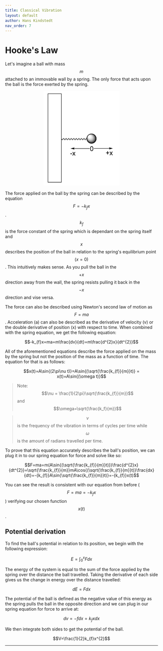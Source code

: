 ```yaml
---
title: Classical Vibration
layout: default
author: Hans Kindstedt
nav_order: 7
---
```


# Hooke's Law
Let's imagine a ball with mass $$m$$ attached to an immovable wall by a spring. The only force that acts upon the ball is the force exerted by the spring. 

<p align="center"><img src="../assets/images/Classical%20Spring.jpg" width="250"></p>

The force applied on the ball by the spring can be described by the equation $$F=-k_{f}x$$. $$k_{f}$$ is the force constant of the spring which is dependant on the spring itself and $$x$$ describes the position of the ball in relation to the spring's equilibrium point $$(x=0)$$. This intuitively makes sense. As you pull the ball in the $$+x$$ direction away from the wall, the spring resists pulling it back in the $$-x$$ direction and vise versa. 

The force can also be described using Newton's second law of motion as $$F=ma$$. Acceleration (a) can also be described as the derivative of velocity (v) or the double derivative of position (x) with respect to time. When combined with the spring equation, we get the following equation:

$$-k_{f}x=ma=m\frac{dv}{dt}=m\frac{d^{2}x}{dt^{2}}$$

All of the aforementioned equations describe the force applied on the mass by the spring but not the position of the mass as a function of time. The equation for that is as follows:

$$x(t)=A\sin{(2\pi\nu t)}=A\sin{(\sqrt{\frac{k_{f}}{m}}t)} = x(t)=A\sin{(\omega t)}$$
>Note: $$\nu = \frac{1}{2\pi}\sqrt{\frac{k_{f}}{m}}$$ and $$\omega=\sqrt{\frac{k_f}{m}}$$

>$$\nu$$ is the frequency of the vibration in terms of cycles per time while $$\omega$$ is the amount of radians travelled per time.

To prove that this equation accurately describes the ball's position, we can plug it in to our spring equation for force and solve like so:

$$F=ma=m(A\sin{(\sqrt{\frac{k_{f}}{m}}t)})\frac{d^{2}x}{dt^{2}}=\sqrt{\frac{k_{f}}{m}}mA\cos{(\sqrt{\frac{k_{f}}{m}}t)}\frac{dx}{dt}=-{k_{f}}A\sin{\sqrt{\frac{k_{f}}{m}}t)}=-{k_{f}}x(t)$$

You can see the result is consistent with our equation from before ($$F=ma=-k_{f}x$$) verifying our chosen function $$x(t)$$. 

## Potential derivation
To find the ball's potential in relation to its position, we begin with the following expression:

$$E=\int^{x}_{0}Fdx$$

The energy of the system is equal to the sum of the force applied by the spring over the distance the ball travelled. Taking the derivative of each side gives us the change in energy over the distance travelled:

$$dE=Fdx$$

The potential of the ball is defined as the negative value of this energy as the spring pulls the ball in the opposite direction and we can plug in our spring equation for force to arrive at:

$$dv=-fdx=k_{f}xdx$$

We then integrate both sides to get the potential of the ball.

$$V=\frac{1}{2}k_{f}x^{2}$$



---